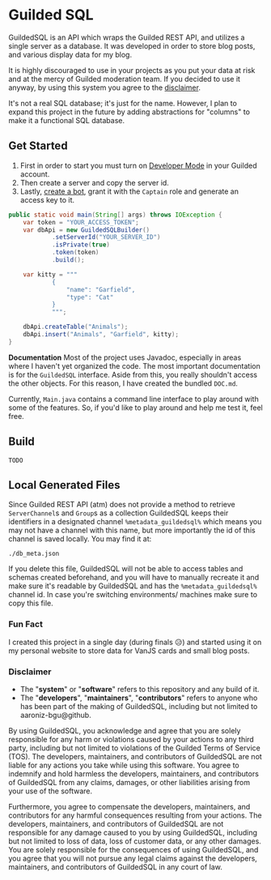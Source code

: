 # Guilded SQL
GuildedSQL is an API which wraps the Guilded REST API, and utilizes a single server as a database. It was developed in order to store blog posts, and various display data for my blog.

It is highly discouraged to use in your projects as you put your data at risk and at the mercy of Guilded moderation team. If you decided to use it anyway, by using this system you agree to the [disclaimer](#disclaimer).

It's not a real SQL database; it's just for the name. However, I plan to expand this project in the future by adding abstractions for "columns" to make it a functional SQL database.

## Get Started
1. First in order to start you must turn on [Developer Mode](https://support.guilded.gg/hc/en-us/articles/6183962129303-Developer-mode) in your Guilded account.
2. Then create a server and copy the server id.
3. Lastly, [create a bot](https://support.guilded.gg/hc/en-us/articles/7135869418007-Guilded-API), grant it with the `Captain` role and generate an access key to it.
```java
public static void main(String[] args) throws IOException {
    var token = "YOUR_ACCESS_TOKEN";
    var dbApi = new GuildedSQLBuilder()
            .setServerId("YOUR_SERVER_ID")
            .isPrivate(true)
            .token(token)
            .build();

    var kitty = """
            {
                "name": "Garfield",
                "type": "Cat"
            }
            """;

    dbApi.createTable("Animals");
    dbApi.insert("Animals", "Garfield", kitty);
}
```
**Documentation** Most of the project uses Javadoc, especially in areas where I haven't yet organized the code. The most important documentation is for the `GuildedSQL` interface. Aside from this, you really shouldn't access the other objects. For this reason, I have created the bundled `DOC.md`.

Currently, `Main.java` contains a command line interface to play around with some of the features. So, if you'd like to play around and help me test it, feel free.

## Build
`TODO`

## Local Generated Files
Since Guilded REST API (atm) does not provide a method to retrieve `ServerChannel`s and `Group`s as a collection GuildedSQL keeps their identifiers in a designated channel `%metadata_guildedsql%` which means you may not have a channel with this name, but more importantly the id of this channel is saved locally. You may find it at:
```xpath
./db_meta.json
```
If you delete this file, GuildedSQL will not be able to access tables and schemas created beforehand, and you will have to manually recreate it and make sure it's readable by GuildedSQL and has the `%metadata_guildedsql%` channel id. In case you're switching environments/ machines make sure to copy this file.

### Fun Fact
I created this project in a single day (during finals 😥) and started using it on my personal website to store data for VanJS cards and small blog posts.

### Disclaimer
- The "**system**" or "**software**" refers to this repository and any build of it.
- The "**developers**", "**maintainers**", "**contributors**" refers to anyone who has been part of the making of GuildedSQL, including but not limited to aaroniz-bgu@github.

By using GuildedSQL, you acknowledge and agree that you are solely responsible for any harm or violations caused by your actions to any third party, including but not limited to violations of the Guilded Terms of Service (TOS). The developers, maintainers, and contributors of GuildedSQL are not liable for any actions you take while using this software. You agree to indemnify and hold harmless the developers, maintainers, and contributors of GuildedSQL from any claims, damages, or other liabilities arising from your use of the software.

Furthermore, you agree to compensate the developers, maintainers, and contributors for any harmful consequences resulting from your actions. The developers, maintainers, and contributors of GuildedSQL are not responsible for any damage caused to you by using GuildedSQL, including but not limited to loss of data, loss of customer data, or any other damages. You are solely responsible for the consequences of using GuildedSQL, and you agree that you will not pursue any legal claims against the developers, maintainers, and contributors of GuildedSQL in any court of law.
